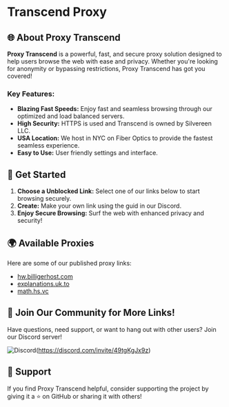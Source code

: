 # Transcend Proxy

## 🌐 About Proxy Transcend

**Proxy Transcend** is a powerful, fast, and secure proxy solution designed to help users browse the web with ease and privacy. Whether you're looking for anonymity or bypassing restrictions, Proxy Transcend has got you covered!

### Key Features:

- **Blazing Fast Speeds:** Enjoy fast and seamless browsing through our optimized and load balanced servers.
- **High Security:** HTTPS is used and Transcend is owned by Silvereen LLC.
- **USA Location:** We host in NYC on Fiber Optics to provide the fastest seamless experience.
- **Easy to Use:** User friendly settings and interface.

## 🚀 Get Started

1. **Choose a Unblocked Link:** Select one of our links below to start browsing securely.
2. **Create:** Make your own link using the guid in our Discord.
3. **Enjoy Secure Browsing:** Surf the web with enhanced privacy and security!

## 🌍 Available Proxies

Here are some of our published proxy links:

- [hw.billigerhost.com](https://hw.billigerhost.com)
- [explanations.uk.to](https://explanations.uk.to)
- [math.hs.vc](https://math.hs.vc)

## 💬 Join Our Community for More Links!

Have questions, need support, or want to hang out with other users? Join our Discord server!

![Discord](https://img.shields.io/discord/your-discord-id.svg?label=Discord&logo=discord&color=7289DA)(https://discord.com/invite/49tgKgJx9z)

## 🙌 Support

If you find Proxy Transcend helpful, consider supporting the project by giving it a ⭐ on GitHub or sharing it with others!
